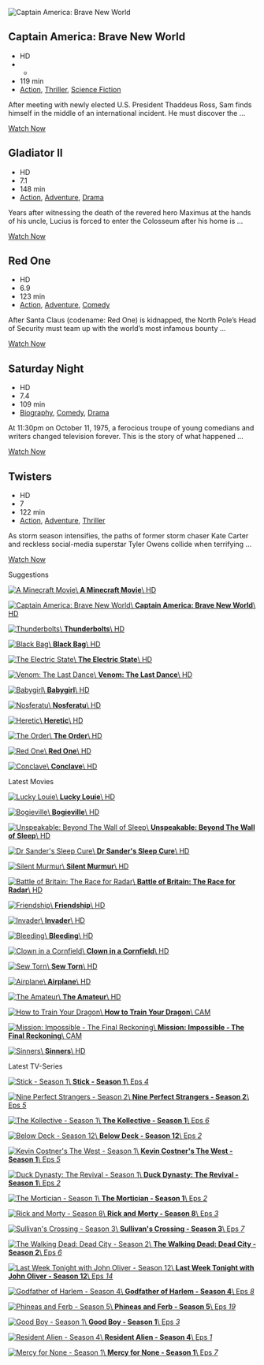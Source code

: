 ![Captain America: Brave New World](https://img.cdno.my.id/cover/w_1280/h_405/captain-america-brave-new-world-1630858461.jpg)

## Captain America: Brave New World

- HD
- -
- 119 min
- [Action](https://ww4.fmovies.co/genre/action/), [Thriller](https://ww4.fmovies.co/genre/thriller/), [Science Fiction](https://ww4.fmovies.co/genre/science-fiction/)

After meeting with newly elected U.S. President Thaddeus Ross, Sam finds himself in the middle of an international incident. He must discover the …

[Watch Now](https://ww4.fmovies.co/film/captain-america-brave-new-world-1630858461/)

## Gladiator II

- HD
- 7.1
- 148 min
- [Action](https://ww4.fmovies.co/genre/action/), [Adventure](https://ww4.fmovies.co/genre/adventure/), [Drama](https://ww4.fmovies.co/genre/drama/)

Years after witnessing the death of the revered hero Maximus at the hands of his uncle, Lucius is forced to enter the Colosseum after his home is …

[Watch Now](https://ww4.fmovies.co/film/gladiator-ii-1630857926/)

## Red One

- HD
- 6.9
- 123 min
- [Action](https://ww4.fmovies.co/genre/action/), [Adventure](https://ww4.fmovies.co/genre/adventure/), [Comedy](https://ww4.fmovies.co/genre/comedy/)

After Santa Claus (codename: Red One) is kidnapped, the North Pole’s Head of Security must team up with the world’s most infamous bounty …

[Watch Now](https://ww4.fmovies.co/film/red-one-1630857912/)

## Saturday Night

- HD
- 7.4
- 109 min
- [Biography](https://ww4.fmovies.co/genre/biography/), [Comedy](https://ww4.fmovies.co/genre/comedy/), [Drama](https://ww4.fmovies.co/genre/drama/)

At 11:30pm on October 11, 1975, a ferocious troupe of young comedians and writers changed television forever. This is the story of what happened …

[Watch Now](https://ww4.fmovies.co/film/saturday-night-1630857934/)

## Twisters

- HD
- 7
- 122 min
- [Action](https://ww4.fmovies.co/genre/action/), [Adventure](https://ww4.fmovies.co/genre/adventure/), [Thriller](https://ww4.fmovies.co/genre/thriller/)

As storm season intensifies, the paths of former storm chaser Kate Carter and reckless social-media superstar Tyler Owens collide when terrifying …

[Watch Now](https://ww4.fmovies.co/film/twisters-1630857443/)

Suggestions

[![A Minecraft Movie](https://img.cdno.my.id/thumb/w_171/h_257/a-minecraft-movie-1630858764.jpg)\\
**A Minecraft Movie**\\
HD](https://ww4.fmovies.co/film/a-minecraft-movie-1630858764/)

[![Captain America: Brave New World](https://img.cdno.my.id/thumb/w_171/h_257/captain-america-brave-new-world-1630858461.jpg)\\
**Captain America: Brave New World**\\
HD](https://ww4.fmovies.co/film/captain-america-brave-new-world-1630858461/)

[![Thunderbolts](https://img.cdno.my.id/thumb/w_171/h_257/thunderbolts-1630858962.jpg)\\
**Thunderbolts**\\
HD](https://ww4.fmovies.co/film/thunderbolts-1630858962/)

[![Black Bag](https://img.cdno.my.id/thumb/w_171/h_257/black-bag-1630858757.jpg)\\
**Black Bag**\\
HD](https://ww4.fmovies.co/film/black-bag-1630858757/)

[![The Electric State](https://img.cdno.my.id/thumb/w_171/h_257/the-electric-state-1630858591.jpg)\\
**The Electric State**\\
HD](https://ww4.fmovies.co/film/the-electric-state-1630858591/)

[![Venom: The Last Dance](https://img.cdno.my.id/thumb/w_171/h_257/venom-the-last-dance-1630857833.jpg)\\
**Venom: The Last Dance**\\
HD](https://ww4.fmovies.co/film/venom-the-last-dance-1630857833/)

[![Babygirl](https://img.cdno.my.id/thumb/w_171/h_257/babygirl-1630858197.jpg)\\
**Babygirl**\\
HD](https://ww4.fmovies.co/film/babygirl-1630858197/)

[![Nosferatu](https://img.cdno.my.id/thumb/w_171/h_257/nosferatu-1630858195.jpg)\\
**Nosferatu**\\
HD](https://ww4.fmovies.co/film/nosferatu-1630858195/)

[![Heretic](https://img.cdno.my.id/thumb/w_171/h_257/heretic-1630857913.jpg)\\
**Heretic**\\
HD](https://ww4.fmovies.co/film/heretic-1630857913/)

[![The Order](https://img.cdno.my.id/thumb/w_171/h_257/the-order-1630858158.jpg)\\
**The Order**\\
HD](https://ww4.fmovies.co/film/the-order-1630858158/)

[![Red One](https://img.cdno.my.id/thumb/w_171/h_257/red-one-1630857912.jpg)\\
**Red One**\\
HD](https://ww4.fmovies.co/film/red-one-1630857912/)

[![Conclave](https://img.cdno.my.id/thumb/w_171/h_257/conclave-1630858009.jpg)\\
**Conclave**\\
HD](https://ww4.fmovies.co/film/conclave-1630858009/)

Latest Movies

[![Lucky Louie](https://img.cdno.my.id/thumb/w_171/h_257/lucky-louie-1630859216.jpg)\\
**Lucky Louie**\\
HD](https://ww4.fmovies.co/film/lucky-louie-1630859216/)

[![Bogieville](https://img.cdno.my.id/thumb/w_171/h_257/bogieville-1630859215.jpg)\\
**Bogieville**\\
HD](https://ww4.fmovies.co/film/bogieville-1630859215/)

[![Unspeakable: Beyond The Wall of Sleep](https://img.cdno.my.id/thumb/w_171/h_257/unspeakable-beyond-the-wall-of-sleep-1630859214.jpg)\\
**Unspeakable: Beyond The Wall of Sleep**\\
HD](https://ww4.fmovies.co/film/unspeakable-beyond-the-wall-of-sleep-1630859214/)

[![Dr Sander's Sleep Cure](https://img.cdno.my.id/thumb/w_171/h_257/dr-sander-s-sleep-cure-1630859213.jpg)\\
**Dr Sander's Sleep Cure**\\
HD](https://ww4.fmovies.co/film/dr-sander-s-sleep-cure-1630859213/)

[![Silent Murmur](https://img.cdno.my.id/thumb/w_171/h_257/silent-murmur-1630859212.jpg)\\
**Silent Murmur**\\
HD](https://ww4.fmovies.co/film/silent-murmur-1630859212/)

[![Battle of Britain: The Race for Radar](https://img.cdno.my.id/thumb/w_171/h_257/battle-of-britain-the-race-for-radar-1630859211.jpg)\\
**Battle of Britain: The Race for Radar**\\
HD](https://ww4.fmovies.co/film/battle-of-britain-the-race-for-radar-1630859211/)

[![Friendship](https://img.cdno.my.id/thumb/w_171/h_257/friendship-1630859210.jpg)\\
**Friendship**\\
HD](https://ww4.fmovies.co/film/friendship-1630859210/)

[![Invader](https://img.cdno.my.id/thumb/w_171/h_257/invader-1630859209.jpg)\\
**Invader**\\
HD](https://ww4.fmovies.co/film/invader-1630859209/)

[![Bleeding](https://img.cdno.my.id/thumb/w_171/h_257/bleeding-1630859208.jpg)\\
**Bleeding**\\
HD](https://ww4.fmovies.co/film/bleeding-1630859208/)

[![Clown in a Cornfield](https://img.cdno.my.id/thumb/w_171/h_257/clown-in-a-cornfield-1630859207.jpg)\\
**Clown in a Cornfield**\\
HD](https://ww4.fmovies.co/film/clown-in-a-cornfield-1630859207/)

[![Sew Torn](https://img.cdno.my.id/thumb/w_171/h_257/sew-torn-1630859206.jpg)\\
**Sew Torn**\\
HD](https://ww4.fmovies.co/film/sew-torn-1630859206/)

[![Airplane](https://img.cdno.my.id/thumb/w_171/h_257/airplane-1630859205.jpg)\\
**Airplane**\\
HD](https://ww4.fmovies.co/film/airplane-1630859205/)

[![The Amateur](https://img.cdno.my.id/thumb/w_171/h_257/the-amateur-1630859204.jpg)\\
**The Amateur**\\
HD](https://ww4.fmovies.co/film/the-amateur-1630859204/)

[![How to Train Your Dragon](https://img.cdno.my.id/thumb/w_171/h_257/how-to-train-your-dragon-1630859202.jpg)\\
**How to Train Your Dragon**\\
CAM](https://ww4.fmovies.co/film/how-to-train-your-dragon-1630859202/)

[![Mission: Impossible - The Final Reckoning](https://img.cdno.my.id/thumb/w_171/h_257/mission-impossible--the-final-reckoning-1630859201.jpg)\\
**Mission: Impossible - The Final Reckoning**\\
CAM](https://ww4.fmovies.co/film/mission-impossible--the-final-reckoning-1630859201/)

[![Sinners](https://img.cdno.my.id/thumb/w_171/h_257/sinners-1630858938.jpg)\\
**Sinners**\\
HD](https://ww4.fmovies.co/film/sinners-1630858938/)

Latest TV-Series

[![Stick - Season 1](https://img.cdno.my.id/thumb/w_171/h_257/stick-season-1-1630859163.jpg)\\
**Stick - Season 1**\\
Eps _4_](https://ww4.fmovies.co/film/stick-season-1-1630859163/)

[![Nine Perfect Strangers - Season 2](https://img.cdno.my.id/thumb/w_171/h_257/nine-perfect-strangers-season-2-1630859074.jpg)\\
**Nine Perfect Strangers - Season 2**\\
Eps _5_](https://ww4.fmovies.co/film/nine-perfect-strangers-season-2-1630859074/)

[![The Kollective - Season 1](https://img.cdno.my.id/thumb/w_171/h_257/the-kollective-season-1-1630859203.jpg)\\
**The Kollective - Season 1**\\
Eps _6_](https://ww4.fmovies.co/film/the-kollective-season-1-1630859203/)

[![Below Deck - Season 12](https://img.cdno.my.id/thumb/w_171/h_257/below-deck-season-12-1630859162.jpg)\\
**Below Deck - Season 12**\\
Eps _2_](https://ww4.fmovies.co/film/below-deck-season-12-1630859162/)

[![Kevin Costner's The West - Season 1](https://img.cdno.my.id/thumb/w_171/h_257/kevin-costners-the-west-season-1-1630859152.jpg)\\
**Kevin Costner's The West - Season 1**\\
Eps _5_](https://ww4.fmovies.co/film/kevin-costners-the-west-season-1-1630859152/)

[![Duck Dynasty: The Revival - Season 1](https://img.cdno.my.id/thumb/w_171/h_257/duck-dynasty-the-revival-season-1-1630859195.jpg)\\
**Duck Dynasty: The Revival - Season 1**\\
Eps _2_](https://ww4.fmovies.co/film/duck-dynasty-the-revival-season-1-1630859195/)

[![The Mortician - Season 1](https://img.cdno.my.id/thumb/w_171/h_257/the-mortician-season-1-1630859153.jpg)\\
**The Mortician - Season 1**\\
Eps _2_](https://ww4.fmovies.co/film/the-mortician-season-1-1630859153/)

[![Rick and Morty - Season 8](https://img.cdno.my.id/thumb/w_171/h_257/rick-and-morty-season-8-1630859106.jpg)\\
**Rick and Morty - Season 8**\\
Eps _3_](https://ww4.fmovies.co/film/rick-and-morty-season-8-1630859106/)

[![Sullivan's Crossing - Season 3](https://img.cdno.my.id/thumb/w_171/h_257/sullivans-crossing-season-3-1630859105.jpg)\\
**Sullivan's Crossing - Season 3**\\
Eps _7_](https://ww4.fmovies.co/film/sullivans-crossing-season-3-1630859105/)

[![The Walking Dead: Dead City - Season 2](https://img.cdno.my.id/thumb/w_171/h_257/the-walking-dead-dead-city-season-2-1630858978.jpg)\\
**The Walking Dead: Dead City - Season 2**\\
Eps _6_](https://ww4.fmovies.co/film/the-walking-dead-dead-city-season-2-1630858978/)

[![Last Week Tonight with John Oliver - Season 12](https://img.cdno.my.id/thumb/w_171/h_257/last-week-tonight-with-john-oliver-season-12-1630858459.jpg)\\
**Last Week Tonight with John Oliver - Season 12**\\
Eps _14_](https://ww4.fmovies.co/film/last-week-tonight-with-john-oliver-season-12-1630858459/)

[![Godfather of Harlem - Season 4](https://img.cdno.my.id/thumb/w_171/h_257/godfather-of-harlem-season-4-1630858836.jpg)\\
**Godfather of Harlem - Season 4**\\
Eps _8_](https://ww4.fmovies.co/film/godfather-of-harlem-season-4-1630858836/)

[![Phineas and Ferb - Season 5](https://img.cdno.my.id/thumb/w_171/h_257/phineas-and-ferb-season-5-1630859174.jpg)\\
**Phineas and Ferb - Season 5**\\
Eps _19_](https://ww4.fmovies.co/film/phineas-and-ferb-season-5-1630859174/)

[![Good Boy - Season 1](https://img.cdno.my.id/thumb/w_171/h_257/good-boy-season-1-1630859187.jpg)\\
**Good Boy - Season 1**\\
Eps _3_](https://ww4.fmovies.co/film/good-boy-season-1-1630859187/)

[![Resident Alien - Season 4](https://img.cdno.my.id/thumb/w_171/h_257/resident-alien-season-4-1630859180.jpg)\\
**Resident Alien - Season 4**\\
Eps _1_](https://ww4.fmovies.co/film/resident-alien-season-4-1630859180/)

[![Mercy for None - Season 1](https://img.cdno.my.id/thumb/w_171/h_257/mercy-for-none-season-1-1630859181.jpg)\\
**Mercy for None - Season 1**\\
Eps _7_](https://ww4.fmovies.co/film/mercy-for-none-season-1-1630859181/)